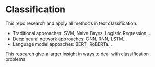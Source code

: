 # Classification
This repo research and apply all methods in text classification.
- Traditional approaches: SVM, Naive Bayes, Logistic Regression...
- Deep neural network approaches: CNN, RNN, LSTM...
- Language model appoaches: BERT, RoBERTa...

This research give a larger insight in ways to deal with classification problems.